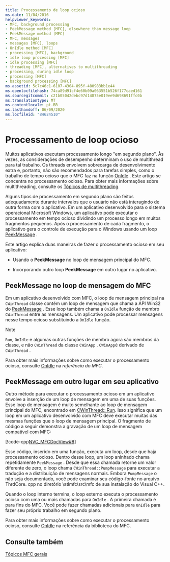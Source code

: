 ```yaml
---
title: Processamento de loop ocioso
ms.date: 11/04/2016
helpviewer_keywords:
- MFC, background processing
- PeekMessage method [MFC], elsewhere than message loop
- PeekMessage method [MFC]
- MFC, messages
- messages [MFC], loops
- OnIdle method [MFC]
- processing [MFC], background
- idle loop processing [MFC]
- idle processing [MFC]
- threading [MFC], alternatives to multithreading
- processing, during idle loop
- processing [MFC]
- background processing [MFC]
ms.assetid: 5c7c46c1-6107-4304-895f-480983bb1e44
ms.openlocfilehash: 74ca89d91cf4e60b09a063551b526f177caed161
ms.sourcegitcommit: c21b05042debc97d14875e019ee9d698691ffc0b
ms.translationtype: MT
ms.contentlocale: pt-BR
ms.lasthandoff: 06/09/2020
ms.locfileid: "84624510"
---
```

# <a name="idle-loop-processing"></a>Processamento de loop ocioso

Muitos aplicativos executam processamento longo "em segundo plano". Às vezes, as considerações de desempenho determinam o uso de multithread para tal trabalho. Os threads envolvem sobrecarga de desenvolvimento extra e, portanto, não são recomendados para tarefas simples, como o trabalho de tempo ocioso que o MFC faz na função [OnIdle](reference/cwinthread-class.md#onidle) . Este artigo se concentra no processamento ocioso. Para obter mais informações sobre multithreading, consulte os [Tópicos de multithreading](../parallel/multithreading-support-for-older-code-visual-cpp.md).

Alguns tipos de processamento em segundo plano são feitos adequadamente durante intervalos que o usuário não está interagindo de outra forma com o aplicativo. Em um aplicativo desenvolvido para o sistema operacional Microsoft Windows, um aplicativo pode executar o processamento em tempo ocioso dividindo um processo longo em muitos fragmentos pequenos. Após o processamento de cada fragmento, o aplicativo gera o controle de execução para o Windows usando um loop [PeekMessage](/windows/win32/api/winuser/nf-winuser-peekmessagew) .

Este artigo explica duas maneiras de fazer o processamento ocioso em seu aplicativo:

- Usando o **PeekMessage** no loop de mensagem principal do MFC.

- Incorporando outro loop **PeekMessage** em outro lugar no aplicativo.

## <a name="peekmessage-in-the-mfc-message-loop"></a><a name="_core_peekmessage_in_the_mfc_message_loop"></a>PeekMessage no loop de mensagem do MFC

Em um aplicativo desenvolvido com MFC, o loop de mensagem principal na `CWinThread` classe contém um loop de mensagem que chama a API Win32 do [PeekMessage](/windows/win32/api/winuser/nf-winuser-peekmessagew) . Esse loop também chama a `OnIdle` função de membro `CWinThread` entre as mensagens. Um aplicativo pode processar mensagens nesse tempo ocioso substituindo a `OnIdle` função.

> [!NOTE]
> `Run`, `OnIdle` e algumas outras funções de membro agora são membros da classe, e não `CWinThread` da classe `CWinApp` . `CWinApp`é derivado de `CWinThread` .

Para obter mais informações sobre como executar o processamento ocioso, consulte [OnIdle](reference/cwinthread-class.md#onidle) na *referência do MFC*.

## <a name="peekmessage-elsewhere-in-your-application"></a><a name="_core_peekmessage_elsewhere_in_your_application"></a>PeekMessage em outro lugar em seu aplicativo

Outro método para executar o processamento ocioso em um aplicativo envolve a inserção de um loop de mensagem em uma de suas funções. Esse loop de mensagem é muito semelhante ao loop de mensagem principal do MFC, encontrado em [CWinThread:: Run](reference/cwinthread-class.md#run). Isso significa que um loop em um aplicativo desenvolvido com MFC deve executar muitas das mesmas funções que o loop de mensagem principal. O fragmento de código a seguir demonstra a gravação de um loop de mensagem compatível com MFC:

[!code-cpp[NVC_MFCDocView#8](codesnippet/cpp/idle-loop-processing_1.cpp)]

Esse código, inserido em uma função, executa um loop, desde que haja processamento ocioso. Dentro desse loop, um loop aninhado chama repetidamente `PeekMessage` . Desde que essa chamada retorne um valor diferente de zero, o loop chama `CWinThread::PumpMessage` para executar a tradução e a distribuição de mensagens normais. Embora `PumpMessage` o não seja documentado, você pode examinar seu código-fonte no arquivo ThrdCore. cpp no diretório \atlmfc\src\mfc de sua instalação do Visual C++.

Quando o loop interno termina, o loop externo executa o processamento ocioso com uma ou mais chamadas para `OnIdle` . A primeira chamada é para fins do MFC. Você pode fazer chamadas adicionais para `OnIdle` para fazer seu próprio trabalho em segundo plano.

Para obter mais informações sobre como executar o processamento ocioso, consulte [OnIdle](reference/cwinthread-class.md#onidle) na referência da biblioteca do MFC.

## <a name="see-also"></a>Consulte também

[Tópicos MFC gerais](general-mfc-topics.md)
